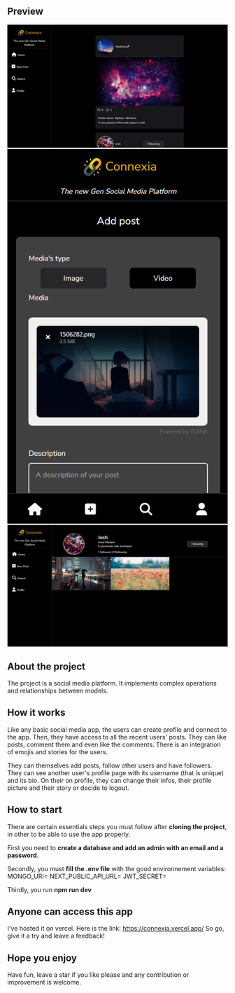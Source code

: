 ## Preview
<img alt="preview1" src="public/preview1.png" /> 
<img alt="preview3" src="public/preview3.png" /> 
<img alt="preview2" src="public/preview2.png" /> 

## About the project
The project is a social media platform. It implements complex operations and relationships between models.

## How it works
Like any basic social media app, the users can create profile and connect to the app. Then, they have access to all the recent users' posts. They can like posts, comment them and even like the comments. There is an integration of emojis and stories for the users.

They can themselves add posts, follow other users and have followers. They can see another user's profile page with its username (that is unique) and its bio. On their on profile, they can change their infos, their profile picture and their story or decide to logout.

## How to start
There are certain essentials steps you must follow after **cloning the project**, in other to be able to use the app properly.

First you need to **create a database and add an admin with an email and a password**.

Secondly, you must **fill the .env file** with the good environnement variables:
MONGO_URI=
NEXT_PUBLIC_API_URL=
JWT_SECRET=

Thirdly, you run **npm run dev**

## Anyone can access this app
I've hosted it on vercel. 
Here is the link: https://connexia.vercel.app/
So go, give it a try and leave a feedback!

## Hope you enjoy
Have fun, leave a star if you like please and any contribution or improvement is welcome.
